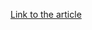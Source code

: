 [Link to the article](https://pwc.blogs.com/cyber_security_updates/2014/09/malware-microevolution.html)
